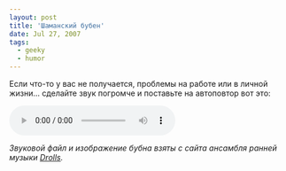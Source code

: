 ```yaml
---
layout: post
title: 'Шаманский бубен'
date: Jul 27, 2007
tags:
  - geeky
  - humor
---
```


Если что-то у вас не получается, проблемы на работе или в личной жизни… сделайте звук погромче и поставьте на автоповтор вот это:

<p><audio controls="" loop=""><source src="http://birdwatcher.ru/files/tambourine.mp3"><source src="http://birdwatcher.ru/files/tambourine.ogg"><a href="http://birdwatcher.ru/files/tambourine.mp3">Скачать файл</a> (MP3, 150 КБ).</audio></p>

*Звуковой файл и изображение бубна взяты с сайта ансамбля ранней музыки [Drolls](http://drolls.onego.ru/ru/instrum.php#s4p2).*
